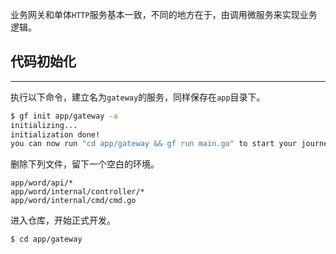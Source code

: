业务网关和单体`HTTP`服务基本一致，不同的地方在于，由调用微服务来实现业务逻辑。

## 代码初始化
---
执行以下命令，建立名为`gateway`的服务，同样保存在`app`目录下。

```bash
$ gf init app/gateway -a
initializing...
initialization done! 
you can now run "cd app/gateway && gf run main.go" to start your journey, enjoy!
```

删除下列文件，留下一个空白的环境。
```text
app/word/api/*
app/word/internal/controller/*
app/word/internal/cmd/cmd.go
```

进入仓库，开始正式开发。
```bash
$ cd app/gateway
```